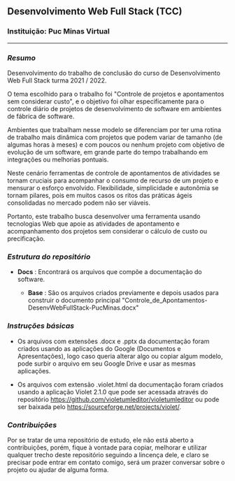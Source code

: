 ## __Desenvolvimento Web Full Stack (TCC)__
### Instituição: Puc Minas Virtual

---

### ___Resumo___

Desenvolvimento do trabalho de conclusão do curso de Desenvolvimento Web Full Stack turma 2021 / 2022.

O tema escolhido para o trabalho foi "Controle de projetos e apontamentos sem considerar custo", e o objetivo foi olhar especificamente para o controle diário de projetos de desenvolvimento de software em ambientes de fábrica de software.

Ambientes que trabalham nesse modelo se diferenciam por ter uma rotina de trabalho mais dinâmica com projetos que podem variar de tamanho (de algumas horas à meses) e com poucos ou nenhum projeto com objetivo de evolução de um software, em grande parte do tempo trabalhando em integrações ou melhorias pontuais.

Neste cenário ferramentas de controle de apontamentos de atividades se tornam cruciais para acompanhar o consumo de recurso de um projeto e mensurar o esforço envolvido. Flexibilidade, simplicidade e autonômia se tornam pilares, pois em muitos casos os ritos das práticas ágeis consolidadas no mercado podem não ser viáveis.

Portanto, este trabalho busca desenvolver uma ferramenta usando tecnologias Web que apoie as atividades de apontamento e acompanhamento dos projetos sem considerar o cálculo de custo ou precificação.

### ___Estrutura do repositório___

- **Docs** : Encontrará os arquivos que compõe a documentação do software.

    - **Base** : São os arquivos criados previamente e depois usados para construir o documento principal "Controle_de_Apontamentos-DesenvWebFullStack-PucMinas.docx"

### ___Instruções básicas___

- Os arquivos com extensões .docx e .pptx da documentação foram criados usando as aplicações do Google (Documentos e Apresentações), logo caso queria alterar algo ou copiar algum modelo, pode surbir o arquivo em seu Google Drive e usar as mesmas aplicações.

- Os arquivos com extensão .violet.html da documentação foram criados usando a aplicação Violet 2.1.0 que pode ser acessada através do repositório https://github.com/violetumleditor/violetumleditor ou pode ser baixada pelo https://sourceforge.net/projects/violet/.

### ___Contribuições___

Por se tratar de uma repositório de estudo, ele não está aberto a contribuições, porém, fique à vontade para copiar, melhorar e utilizar qualquer trecho deste repositório seguindo a lincença dele, e claro se precisar pode entrar em contato comigo, será um prazer conversar sobre o projeto ou ajudar de alguma forma.